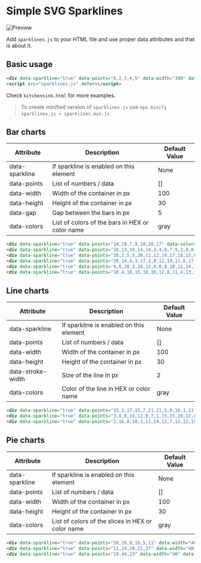 # Simple SVG Sparklines

![Preview](https://github.com/mitjafelicijan/sparklines/assets/296714/d60ec13e-fb0c-42cc-89c1-bab270b7571f)

Add `sparklines.js` to your HTML file and use proper data attributes and that is about it.

## Basic usage

```html
<div data-sparkline="true" data-points="6,2,3,4,5" data-width="300" data-height="50" data-gap="15" data-colors="#ff0000"></div>
<script src="sparklines.js" defer></script>
```

Check `kitchensink.html` for more examples.

> To create minified version of `sparklines.js` use `npx minify sparklines.js > sparklines.min.js`.

## Bar charts

| Attribute | Description | Default Value |
|-----------|-------------|---------------|
| data-sparkline | If sparkline is enabled on this element | None |
| data-points | List of numbers / data | [] |
| data-width | Width of the container in px | 100 |
| data-height | Height of the container in px | 30 |
| data-gap | Gap between the bars in px | 5 |
| data-colors | List of colors of the bars in HEX or color name | gray |

```html
<div data-sparkline="true" data-points="14,19,7,9,18,20,17" data-colors="white,blue"></div>
<div data-sparkline="true" data-points="18,13,19,14,14,3,4,8,7,9,2,8,0,20,7,3,2,5,12,15" data-width="300" data-height="50" data-gap="5"></div>
<div data-sparkline="true" data-points="16,2,5,5,20,11,12,19,17,18,13,8,3,5,14,19,6,1,12,4" data-width="100" data-height="50" data-gap="2" data-colors="purple"></div>
<div data-sparkline="true" data-points="20,14,4,3,17,2,8,12,19,11,6,17,5,8,13,12,17,9,1,0" data-width="300" data-height="50" data-gap="15" data-colors="#ffff00"></div>
<div data-sparkline="true" data-points="4,8,10,3,16,15,0,0,8,18,11,14,14,0,11,14,16,14,15,6" data-width="200" data-height="50"></div>
<div data-sparkline="true" data-points="10,4,10,15,18,10,12,8,11,4,13,14,6,18,17,12,0,13,14,3" data-width="200" data-height="50"></div>
```

## Line charts

| Attribute | Description | Default Value |
|-----------|-------------|---------------|
| data-sparkline | If sparkline is enabled on this element | None |
| data-points | List of numbers / data | [] |
| data-width | Width of the container in px | 100 |
| data-height | Height of the container in px | 30 |
| data-stroke-width | Size of the line in px | 2 |
| data-colors | Color of the line in HEX or color name | gray |

```html
<div data-sparkline="true" data-points="15,3,17,15,7,11,11,5,0,16,1,13,1,12,13,8,16,4,0,0" data-width="200" data-height="30" data-colors="white" data-stroke-width="3" data-type="line"></div>
<div data-sparkline="true" data-points="3,8,0,14,11,0,7,1,15,15,20,12,8,13,13,5,1,12,1,11" data-width="200" data-height="30" data-colors="gray" data-stroke-width="1" data-type="line"></div>
<div data-sparkline="true" data-points="2,16,8,18,2,11,19,12,7,12,12,15,0,0,18,1,7,18,1,13" data-width="200" data-height="30" data-colors="yellow" data-stroke-width="2" data-type="line"></div>
```

## Pie charts

| Attribute | Description | Default Value |
|-----------|-------------|---------------|
| data-sparkline | If sparkline is enabled on this element | None |
| data-points | List of numbers / data | [] |
| data-width | Width of the container in px | 100 |
| data-height | Height of the container in px | 30 |
| data-colors | List of colors of the slices in HEX or color name | gray |

```html
<div data-sparkline="true" data-points="10,16,8,18,5,11" data-width="40" data-height="40" data-colors="blue,brown,aqua,yellow" data-type="pie"></div>
<div data-sparkline="true" data-points="11,14,20,21,37" data-width="40" data-height="40" data-colors="indigo,silver,linen,khaki,crimson" data-type="pie"></div>
<div data-sparkline="true" data-points="20,44,23" data-width="40" data-height="40" data-colors="olive,green,#FFB6C1" data-type="pie"></div>
```
